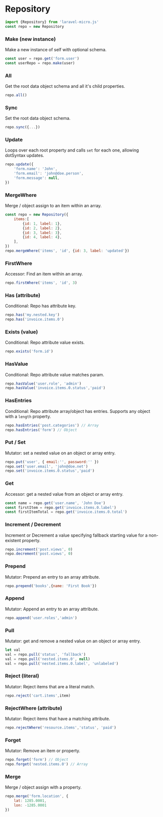 # Repository
```javascript
import {Repository} from 'laravel-micro.js'
const repo = new Repository
```

### Make (new instance)
Make a new instance of self with optional schema.
```javascript
const user = repo.get('form.user')
const userRepo = repo.make(user)
```

### All
Get the root data object schema and all it's child properties.
```javascript
repo.all()
```

### Sync
Set the root data object schema.
```javascript
repo.sync({...})
```

### Update
Loops over each root property and calls `set` for each one, allowing dotSyntax updates.

```javascript
repo.update({
    'form.name': 'John',
    'form.email': 'john@doe.person',
    'form.message': null,
})
```

### MergeWhere
Merge / object assign to an item within an array.
```javascript
const repo = new Repository({
    items:[
        {id: 1, label: 1},
        {id: 2, label: 2},
        {id: 3, label: 3},
        {id: 4, label: 4},
    ],
})
repo.mergeWhere('items', 'id', {id: 3, label: 'updated'})
```

### FirstWhere
Accessor: Find an item within an array.
```javascript
repo.firstWhere('items', 'id', 3)
```

### Has (attribute)
Conditional: Repo has attribute key.
```javascript
repo.has('my.nested.key')
repo.has('invoice.items.0')
```

### Exists (value)
Conditional: Repo attribute value exists.
```javascript
repo.exists('form.id')
```

### HasValue
Conditional: Repo attribute value matches param.
```javascript
repo.hasValue('user.role', 'admin')
repo.hasValue('invoice.items.0.status','paid')
```

### HasEntries
Conditional: Repo attribute array/object has entries.  Supports any object with a `length` property.
```javascript
repo.hasEntries('post.categories') // Array
repo.hasEntries('form') // Object
```

### Put / Set
Mutator: set a nested value on an object or array entry.
```javascript
repo.put('user', { email:'', password:'' })
repo.set('user.email', 'john@doe.net')
repo.set('invoice.items.0.status','paid')
```

### Get
Accessor: get a nested value from an object or array entry.
```javascript
const name = repo.get('user.name', 'John Doe')
const firstItem = repo.get('invoice.items.0.label')
const firstItemTotal = repo.get('invoice.items.0.total')
```

### Increment / Decrement

Increment or Decrement a value specifying fallback starting value for a non-existent property.
```javascript
repo.increment('post.views', 0)
repo.decrement('post.views', 0)
```

### Prepend
Mutator: Prepend an entry to an array attribute.
```javascript
repo.prepend('books',{name: 'First Book'})
```

### Append
Mutator: Append an entry to an array attribute.
```javascript
repo.append('user.roles','admin')
```

### Pull
Mutator: get and remove a nested value on an object or array entry.
```javascript
let val
val = repo.pull('status', 'fallback')
val = repo.pull('nested.items.0', null)
val = repo.pull('nested.items.0.label', 'unlabeled')
```

### Reject (literal)
Mutator: Reject items that are a literal match.
```javascript
repo.reject('cart.items',item)
```

### RejectWhere (attribute)
Mutator: Reject items that have a matching attribute.
```javascript
repo.rejectWhere('resource.items','status', 'paid')
```

### Forget
Mutator: Remove an item or property.
```javascript
repo.forget('form') // Object
repo.forget('nested.items.0') // Array
```

### Merge
Merge / object assign with a property.
```javascript
repo.merge('form.location', {
    lat: 1285.0001,
    lon: -1285.0001
})
```
